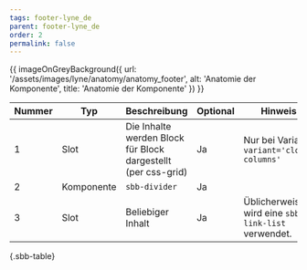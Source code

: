 ```yaml
---
tags: footer-lyne_de
parent: footer-lyne_de
order: 2
permalink: false
---
```


{{ imageOnGreyBackground({
  url: '/assets/images/lyne/anatomy/anatomy_footer',
  alt: 'Anatomie der Komponente',
  title: 'Anatomie der Komponente'
}) }}


<sbb-table-wrapper>

|Nummer|Typ|Beschreibung|Optional|Hinweis|
|------|---|------------|--------|-------|
|1|Slot|Die Inhalte werden Block für Block dargestellt (per css-grid)|Ja|Nur bei Variante `variant='clock-columns'`|
|2|Komponente|`sbb-divider`|Ja||
|3|Slot|Beliebiger Inhalt|Ja|Üblicherweise wird eine `sbb-link-list` verwendet.|


{.sbb-table}

</sbb-table-wrapper>

